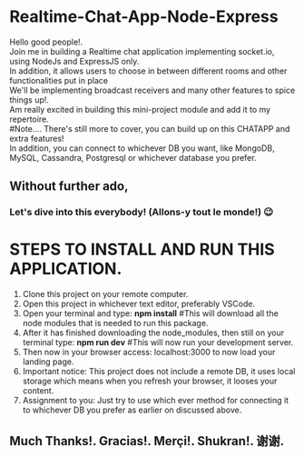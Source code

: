 # Realtime-Chat-App-Node-Express
Hello good people!. <br/>
Join me in building a Realtime chat application implementing socket.io, using NodeJs and ExpressJS only.<br/>
In addition, it allows users to choose in between different rooms and other functionalities put in place <br/>
We'll be implementing broadcast receivers and many other features to spice things up!. <br/>
Am really excited in building this mini-project module and add it to my repertoire. </br>
#Note.... 
There's still more to cover, you can build up on this CHATAPP and extra features! </br> 
In addition, you can connect to whichever DB you want, like MongoDB, MySQL, Cassandra, Postgresql or whichever database you prefer. 
## Without further ado,
### Let's dive into this everybody! (Allons-y tout le monde!) :wink:

# STEPS TO INSTALL AND RUN THIS APPLICATION. 
1. Clone this project on your remote computer. 
2. Open this project in whichever text editor, preferably VSCode. 
3. Open your terminal and type: **npm install** #This will download all the node modules that is needed to run this package. 
4. After it has finished downloading the node_modules, then still on your terminal type: **npm run dev** #This will now run your development server. 
5. Then now in your browser access: localhost:3000 to now load your landing page. 
6. Important notice: This project does not include a remote DB, it uses local storage which means when you refresh your browser, it looses your content. 
7. Assignment to you: Just try to use which ever method for connecting it to whichever DB you prefer as earlier on discussed above. 
## Much Thanks!. Gracias!. Merçi!. Shukran!. 谢谢. 
